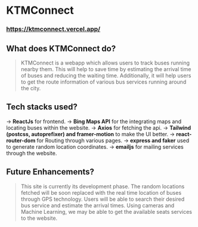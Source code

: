 # KTMConnect

### https://ktmconnect.vercel.app/

## What does KTMConnect do?
> KTMConnect is a webapp which allows users to track buses running nearby them. This will help to save time by estimating the arrival time of buses and reducing the waiting time. Additionally, it will help users to get the route information of various bus services running around the city. 

## Tech stacks used?
-> **ReactJs** for frontend.
-> **Bing Maps API** for the integrating maps and locating buses within the website.
-> **Axios** for fetching the api.
-> **Tailwind (postcss, autoprefixer) and framer-motion** to make the UI better.
-> **react-router-dom** for Routing through various pages.
-> **express and faker** used to generate random location coordinates.
-> **emailjs** for mailing services through the website.

## Future Enhancements?
> This site is currently its development phase. The random locations fetched will be soon replaced with the real time location of buses through GPS technology. Users will be able to search their desired bus service and estimate the arrival times. Using cameras and Machine Learning, we may be able to get the available seats services to the website.
